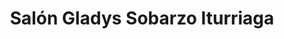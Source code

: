 ---
title: "Salón Gladys Sobarzo Iturriaga"
url: /nunoa/salon-gladys-sobarzo-iturriaga/
shop: Friseur
---